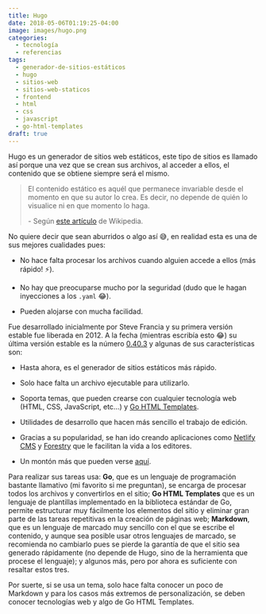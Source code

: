 ```yaml
---
title: Hugo
date: 2018-05-06T01:19:25-04:00
image: images/hugo.png
categories:
  - tecnología
  - referencias
tags:
  - generador-de-sitios-estáticos
  - hugo
  - sitios-web
  - sitios-web-staticos
  - frontend
  - html
  - css
  - javascript
  - go-html-templates
draft: true
---
```


Hugo es un generador de sitios web estáticos, este tipo de sitios es llamado
así porque una vez que se crean sus archivos, al acceder a ellos, el contenido
que se obtiene siempre será el mismo.

[Contenido dinámico]: https://es.wikipedia.org/wiki/Contenido_din%C3%A1mico

> El contenido estático es aquél que permanece invariable desde el momento en
> que su autor lo crea. Es decir, no depende de quién lo visualice ni en que
> momento lo haga.
>
> \- Según [este artículo][Contenido dinámico] de Wikipedia.

No quiere decir que sean aburridos o algo así 😅, en realidad esta es una de
sus mejores cualidades pues:

* No hace falta procesar los archivos cuando alguien accede a ellos (más
  rápido! ⚡).

* No hay que preocuparse mucho por la seguridad (dudo que le hagan
  inyecciones a los `.yaml` 😂).

* Pueden alojarse con mucha facilidad.

[latest-release]: https://github.com/gohugoio/hugo/releases/tag/v0.40.3

Fue desarrollado inicialmente por Steve Francia y su primera versión estable
fue liberada en 2012. A la fecha (mientras escribía esto 😂) su última
versión estable es la número [0.40.3][latest-release] y algunas de sus
características son:

[Go HTML Templates]: http://golang.org/pkg/html/template/
[Netlify CMS]: https://www.netlifycms.org/
[Forestry]: https://forestry.io
[Hugo features]: https://gohugo.io/about/features/

* Hasta ahora, es el generador de sitios estáticos más rápido.

* Solo hace falta un archivo ejecutable para utilizarlo.

* Soporta temas, que pueden crearse con cualquier tecnología web (HTML, CSS,
  JavaScript, etc...) y [Go HTML Templates][].

* Utilidades de desarrollo que hacen más sencillo el trabajo de edición.

* Gracias a su popularidad, se han ido creando aplicaciones como
  [Netlify CMS][] y [Forestry][] que le facilitan la vida a los editores.

* Un montón más que pueden verse [aquí][Hugo features].

Para realizar sus tareas usa: **Go**, que es un lenguaje de programación
bastante llamativo (mi favorito si me preguntan), se encarga de procesar todos
los archivos y convertirlos en el sitio; **Go HTML Templates** que es un
lenguaje de plantillas implementado en la biblioteca estándar de Go, permite
estructurar muy fácilmente los elementos del sitio y eliminar gran parte de
las tareas repetitivas en la creación de páginas web; **Markdown**, que es un
lenguaje de marcado muy sencillo con el que se escribe el contenido, y aunque
sea posible usar otros lenguajes de marcado, se recomienda no cambiarlo pues se
pierde la garantía de que el sitio sea generado rápidamente (no depende de
Hugo, sino de la herramienta que procese el lenguaje); y algunos más, pero por
ahora es suficiente con resaltar estos tres.

Por suerte, si se usa un tema, solo hace falta conocer un poco de Markdown y
para los casos más extremos de personalización, se deben conocer tecnologías
web y algo de Go HTML Templates. 

